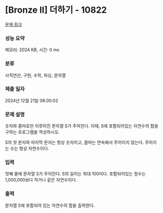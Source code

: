 # [Bronze II] 더하기 - 10822 

[문제 링크](https://www.acmicpc.net/problem/10822) 

### 성능 요약

메모리: 2024 KB, 시간: 0 ms

### 분류

사칙연산, 구현, 수학, 파싱, 문자열

### 제출 일자

2024년 12월 21일 08:00:02

### 문제 설명

<p>숫자와 콤마로만 이루어진 문자열 S가 주어진다. 이때, S에 포함되어있는 자연수의 합을 구하는 프로그램을 작성하시오.</p>

<p>S의 첫 문자와 마지막 문자는 항상 숫자이고, 콤마는 연속해서 주어지지 않는다. 주어지는 수는 항상 자연수이다.</p>

### 입력 

 <p>첫째 줄에 문자열 S가 주어진다. S의 길이는 최대 100이다. 포함되어있는 정수는 1,000,000보다 작거나 같은 자연수이다.</p>

### 출력 

 <p>문자열 S에 포함되어 있는 자연수의 합을 출력한다.</p>

